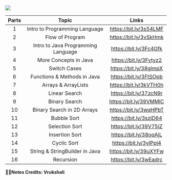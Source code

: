 <img src="https://github.com/bhavesh1129/All-In-One-Interview-Preparation/blob/main/DSA/Java/Handwritten%20Notes/Banner.gif">

| Parts | Topic | Links |
| :---: | :---: | :-: |
| 1 | Intro to Programming Language | https://bit.ly/3s54LMF |
| 2 | Flow of Program | https://bit.ly/3vSkHmk |
| 3 | Intro to Java Programming Language | https://bit.ly/3Fc4Gfk |
| 4 | More Concepts in Java | https://bit.ly/3Fvtyz2 |
| 5 |Switch Cases | https://bit.ly/38glmpX |
| 6 | Functions & Methods in Java | https://bit.ly/3FtSOpb |
| 7 | Arrays & ArrayLists | https://bit.ly/3kVTH0h |
| 8 | Linear Search | https://bit.ly/37zcN9r |
| 9 | Binary Search | https://bit.ly/39VMMlC |
| 10 | Binary Search in 2D Arrays | https://bit.ly/3wqHPbT |
| 11 | Bubble Sort | https://bit.ly/3szjD64 |
| 12 | Selection Sort | https://bit.ly/39V75iZ |
| 13 | Insertion Sort | https://bit.ly/38oqAjL |
| 14 | Cyclic Sort | https://bit.ly/3yIPpl4 |
| 15 | String & StringBuilder in Java | https://bit.ly/39uXYFw |
| 16 | Recursion | https://bit.ly/3wEadrc |

**🧑‍💻Notes Credits: Vrukshali**
